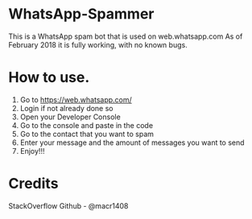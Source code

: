 # WhatsApp-Spammer
This is a WhatsApp spam bot that is used on web.whatsapp.com
As of February 2018 it is fully working, with no known bugs.
# How to use.
1) Go to https://web.whatsapp.com/
2) Login if not already done so
3) Open your Developer Console
4) Go to the console and paste in the code
5) Go to the contact that you want to spam
6) Enter your message and the amount of messages you want to send 
7) Enjoy!!!




# Credits
StackOverflow 
Github - @macr1408
